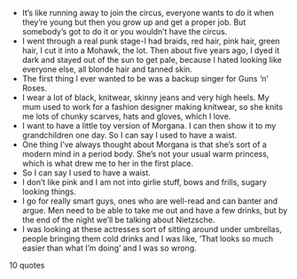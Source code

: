  - It’s like running away to join the circus, everyone wants to do it when they’re young but then you grow up and get a proper job. But somebody’s got to do it or you wouldn’t have the circus.
 - I went through a real punk stage-I had braids, red hair, pink hair, green hair, I cut it into a Mohawk, the lot. Then about five years ago, I dyed it dark and stayed out of the sun to get pale, because I hated looking like everyone else, all blonde hair and tanned skin.
 - The first thing I ever wanted to be was a backup singer for Guns ‘n’ Roses.
 - I wear a lot of black, knitwear, skinny jeans and very high heels. My mum used to work for a fashion designer making knitwear, so she knits me lots of chunky scarves, hats and gloves, which I love.
 - I want to have a little toy version of Morgana. I can then show it to my grandchildren one day. So I can say I used to have a waist.
 - One thing I’ve always thought about Morgana is that she’s sort of a modern mind in a period body. She’s not your usual warm princess, which is what drew me to her in the first place.
 - So I can say I used to have a waist.
 - I don’t like pink and I am not into girlie stuff, bows and frills, sugary looking things.
 - I go for really smart guys, ones who are well-read and can banter and argue. Men need to be able to take me out and have a few drinks, but by the end of the night we’ll be talking about Nietzsche.
 - I was looking at these actresses sort of sitting around under umbrellas, people bringing them cold drinks and I was like, ‘That looks so much easier than what I’m doing’ and I was so wrong.

10 quotes